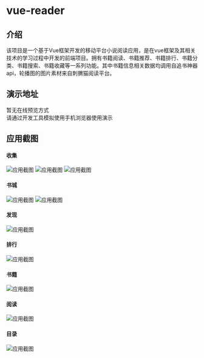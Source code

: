 # vue-reader

## 介绍
该项目是一个基于Vue框架开发的移动平台小说阅读应用，是在vue框架及其相关技术的学习过程中开发的前端项目。拥有书籍阅读、书籍推荐、书籍排行、书籍分类、书籍搜索、书籍收藏等一系列功能。其中书籍信息相关数据均调用自追书神器api，轮播图的图片素材来自刺猬猫阅读平台。

## 演示地址
暂无在线预览方式<br>
请通过开发工具模拟使用手机浏览器使用演示

## 应用截图

#### 收集

![应用截图](https://github.com/ince4/vue-reader/blob/master/screenshots/localhost_8080_collection3.png)
![应用截图](https://github.com/ince4/vue-reader/blob/master/screenshots/localhost_8080_collection2.png)
![应用截图](https://github.com/ince4/vue-reader/blob/master/screenshots/localhost_8080_collection.png)

#### 书城

![应用截图](https://github.com/ince4/vue-reader/blob/master/screenshots/localhost_8080_story.png)
![应用截图](https://github.com/ince4/vue-reader/blob/master/screenshots/localhost_8080_story2.png)

#### 发现

![应用截图](https://github.com/ince4/vue-reader/blob/master/screenshots/localhost_8080_discovery.png)

#### 排行

![应用截图](https://github.com/ince4/vue-reader/blob/master/screenshots/localhost_8080_ranklist.png)

#### 书籍

![应用截图](https://github.com/ince4/vue-reader/blob/master/screenshots/localhost_8080_book.png)

#### 阅读

![应用截图](https://github.com/ince4/vue-reader/blob/master/screenshots/localhost_8080_reader.png)

#### 目录

![应用截图](https://github.com/ince4/vue-reader/blob/master/screenshots/localhost_8080_catalogue.png)
